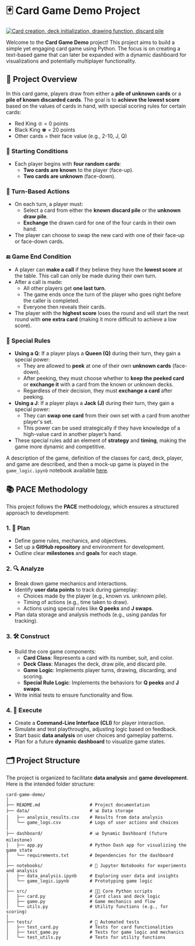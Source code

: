 # 🃏 Card Game Demo Project

[![Card creation, deck initialization, drawing function, discard pile](https://github.com/afbeltranr/card-game-demo/actions/workflows/python-app.yml/badge.svg)](https://github.com/afbeltranr/card-game-demo/actions/workflows/python-app.yml)

Welcome to the **Card Game Demo** project! This project aims to build a simple yet engaging card game using Python. The focus is on creating a text-based game that can later be expanded with a dynamic dashboard for visualizations and potentially multiplayer functionality.

## 🎯 Project Overview
In this card game, players draw from either a **pile of unknown cards** or a **pile of known discarded cards**. The goal is to **achieve the lowest score** based on the values of cards in hand, with special scoring rules for certain cards:

- Red King ♔ = 0 points
- Black King ♚ = 20 points
- Other cards = their face value (e.g., 2-10, J, Q)

### 🔄 Starting Conditions
- Each player begins with **four random cards**:
  - **Two cards are known** to the player (face-up).
  - **Two cards are unknown** (face-down).

### 🔄 Turn-Based Actions
- On each turn, a player must:
  - Select a card from either the **known discard pile** or the **unknown draw pile**.
  - **Exchange** the drawn card for one of the four cards in their own hand.
- The player can choose to swap the new card with one of their face-up or face-down cards.

### 🔚 Game End Condition
- A player can **make a call** if they believe they have the **lowest score** at the table. This call can only be made during their own turn.
- After a call is made:
  - All other players get **one last turn**.
  - The game ends once the turn of the player who goes right before the caller is completed.
  - Everyone then reveals their cards.
- The player with the **highest score** loses the round and will start the next round with **one extra card** (making it more difficult to achieve a low score).

### 📝 Special Rules
- **Using a Q**: If a player plays a **Queen (Q)** during their turn, they gain a special power:
  - They are allowed to **peek** at one of their own **unknown cards** (face-down).
  - After peeking, they must choose whether to **keep the peeked card** or **exchange it** with a card from the known or unknown decks.
  - Regardless of their decision, they must **exchange a card** after peeking.
- **Using a J**: If a player plays a **Jack (J)** during their turn, they gain a special power:
  - They can **swap one card** from their own set with a card from another player's set.
  - This power can be used strategically if they have knowledge of a high-value card in another player’s hand.
- These special rules add an element of **strategy** and **timing**, making the game more dynamic and competitive.


A description of the game, definition of the classes for card, deck, player, and game are described, and then a mock-up game is played in the `game_logic.ipynb` notebook available [here](notebooks/game_logic.ipynb).

## 📚 PACE Methodology
This project follows the **PACE** methodology, which ensures a structured approach to development:

### 1. 📝 Plan
- Define game rules, mechanics, and objectives.
- Set up a **GitHub repository** and environment for development.
- Outline clear **milestones** and **goals** for each stage.

### 2. 🔍 Analyze
- Break down game mechanics and interactions.
- Identify **user data points** to track during gameplay:
  - Choices made by the player (e.g., known vs. unknown pile).
  - Timing of actions (e.g., time taken to draw).
  - Actions using special rules like **Q peeks** and **J swaps**.
- Plan data storage and analysis methods (e.g., using pandas for tracking).

### 3. 🛠️ Construct
- Build the core game components:
  - **Card Class**: Represents a card with its number, suit, and color.
  - **Deck Class**: Manages the deck, draw pile, and discard pile.
  - **Game Logic**: Implements player turns, drawing, discarding, and scoring.
  - **Special Rule Logic**: Implements the behaviors for **Q peeks** and **J swaps**.
- Write initial tests to ensure functionality and flow.

### 4. 🚀 Execute
- Create a **Command-Line Interface (CLI)** for player interaction.
- Simulate and test playthroughs, adjusting logic based on feedback.
- Start basic **data analysis** on user choices and gameplay patterns.
- Plan for a future **dynamic dashboard** to visualize game states.

## 🗂️ Project Structure
The project is organized to facilitate **data analysis** and **game development**. Here is the intended folder structure:

```plaintext
card-game-demo/
│
├── README.md                   # Project documentation
├── data/                       # 📊 Data storage
│   ├── analysis_results.csv    # Results from data analysis
│   └── game_logs.csv           # Logs of user actions and choices
│
├── dashboard/                  # 📊 Dynamic Dashboard (future milestone)
│   ├── app.py                  # Python Dash app for visualizing the game state
│   └── requirements.txt        # Dependencies for the dashboard
│
├── notebooks/                  # 📒 Jupyter Notebooks for experiments and analysis
│   ├── data_analysis.ipynb     # Exploring user data and insights
│   └── game_logic.ipynb        # Prototyping game logic
│
├── src/                        # 🧑‍💻 Core Python scripts
│   ├── card.py                 # Card class and deck logic
│   ├── game.py                 # Game mechanics and flow
│   └── utils.py                # Utility functions (e.g., for scoring)
│
├── tests/                      # 🧪 Automated tests
│   ├── test_card.py            # Tests for card functionalities
│   ├── test_game.py            # Tests for game logic and mechanics
│   └── test_utils.py           # Tests for utility functions
